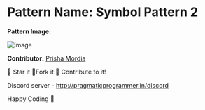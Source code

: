 # Pattern Name: Symbol Pattern 2

**Pattern Image:**


![image](/Patterns/Symbol_Patterns/img/2.PNG)

**Contributor:** [Prisha Mordia](https://github.com/Prisha-Mordia)

:star2: Star it :fork_and_knife:Fork it :handshake: Contribute to it!

Discord server  - http://pragmaticprogrammer.in/discord

Happy Coding :purple_heart: